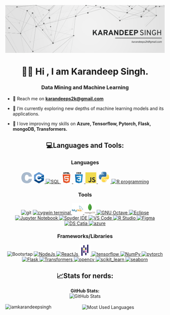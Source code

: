 
![GitHub Cover](https://github.com/iamkarandeepsingh/iamkarandeepsingh/blob/fd1cd266113200eb8fdabf5f4bd2ac4a853fa8b1/Beige%20%26%20Black%20Geometric%20Technology%20LinkedIn%20Banner.png)





<h1 align="center">👋🏻 Hi , I am Karandeep Singh.</h1>
<h3 align="center">Data Mining and Machine Learning</h3>

- 📧 Reach me on **karandeeps2k@gmail.com**

- 🔭 I’m currently exploring new depths of machine learning models and its applications.

- 🌱 I love improving my skills on **Azure, Tensorflow, Pytorch, Flask, mongoDB, Transformers.**



<h2 align="center">💻Languages and Tools:</h2>
<p align="center"> 
<h3 align="center"> Languages</h2>
<p align= "center"
<a href="https://www.cprogramming.com/" target="_blank" rel="noreferrer"> <img src="https://raw.githubusercontent.com/devicons/devicon/master/icons/c/c-original.svg" alt="c" width="35" height="35"/> </a>  
<a href="https://www.w3schools.com/cpp/" target="_blank" rel="noreferrer"> <img src="https://raw.githubusercontent.com/devicons/devicon/master/icons/cplusplus/cplusplus-original.svg" alt="cplusplus" width="35" height="35"/> </a>
<a href="https://en.wikipedia.org/wiki/SQL"> <img src="https://db.cs.uni-tuebingen.de/teaching/ws2223/sql-is-a-programming-language/logo.svg" alt="SQL" width="37" height="37"/> </a> 
<a href="https://www.w3.org/html/" target="_blank" rel="noreferrer"> <img src="https://raw.githubusercontent.com/devicons/devicon/master/icons/html5/html5-original-wordmark.svg" alt="html5" width="35" height="35"/> </a>
<a href="https://www.w3schools.com/css/" target="_blank" rel="noreferrer"> <img src="https://raw.githubusercontent.com/devicons/devicon/master/icons/css3/css3-original-wordmark.svg" alt="css3" width="35" height="35"/> </a>
<a href="https://developer.mozilla.org/en-US/docs/Web/JavaScript" target="_blank" rel="noreferrer"> <img src="https://raw.githubusercontent.com/devicons/devicon/master/icons/javascript/javascript-original.svg" alt="javascript" width="35" height="35"/> </a>
<a href="https://www.python.org" target="_blank" rel="noreferrer"> <img src="https://raw.githubusercontent.com/devicons/devicon/master/icons/python/python-original.svg" alt="python" width="40" height="40"/> </a>
<a href="https://www.r-project.org/about.html"> <img src="https://upload.wikimedia.org/wikipedia/commons/thumb/1/1b/R_logo.svg/1200px-R_logo.svg.png" alt="R programming" width="35" height="35"/> </a> </p>

<h3 align="center"> Tools</h2>
<p align= "center"
<a href="https://git-scm.com/" target="_blank" rel="noreferrer"> <img src="https://www.vectorlogo.zone/logos/git-scm/git-scm-icon.svg" alt="git" width="35" height="35"/> </a>
<a href="https://www.cygwin.com/"> <img src="https://upload.wikimedia.org/wikipedia/commons/thumb/2/29/Cygwin_logo.svg/1200px-Cygwin_logo.svg.png" alt="cygwin terminal" width="35" height="35"/> </a>
<a href="https://www.mysql.com/" target="_blank" rel="noreferrer"> <img src="https://raw.githubusercontent.com/devicons/devicon/master/icons/mysql/mysql-original-wordmark.svg" alt="mysql" width="35" height="35"/> </a>
<a href="https://www.mongodb.com/" target="_blank" rel="noreferrer"> <img src="https://raw.githubusercontent.com/devicons/devicon/master/icons/mongodb/mongodb-original-wordmark.svg" alt="mongodb" width="35" height="35"/> </a>
<a href="https://octave.org/"> <img src="https://upload.wikimedia.org/wikipedia/commons/thumb/6/6a/Gnu-octave-logo.svg/1024px-Gnu-octave-logo.svg.png" alt="GNU Octave" width="35" height="35"/> </a>
<a href="https://www.eclipse.org/ide/"> <img src="https://user-images.githubusercontent.com/11943860/46922575-7017cf80-cfe1-11e8-845a-0cd198fb546c.png" alt="Eclipse" width="35" height="35"/> </a> 
<a href="https://jupyter.org/"> <img src="https://upload.wikimedia.org/wikipedia/commons/thumb/3/38/Jupyter_logo.svg/1200px-Jupyter_logo.svg.png" alt="Jupyter Notebook" width="35" height="35"/> </a>
<a href="https://www.spyder-ide.org/"> <img src="https://www.i2tutorials.com/wp-content/media/2020/05/HOW-TO-CODE-IN-PYTHON-USING-SPYDER-6i2tutorials.png" alt="Spyder IDE" width="35" height="35"/> </a>
<a href="https://code.visualstudio.com/"> <img src="https://cdn.icon-icons.com/icons2/2107/PNG/512/file_type_vscode_icon_130084.png" alt="VS Code" width="35" height="35"/> </a>
<a href="https://posit.co/download/rstudio-desktop/"> <img src="https://marketplace-assets.digitalocean.com/logos/rstudio-20-04.svg" alt="R Studio" width="35" height="35"/> </a>
<a href="https://www.figma.com/"> <img src="https://upload.wikimedia.org/wikipedia/commons/3/33/Figma-logo.svg" alt="Figma" width="35" height="35"/> </a>
<a href="https://www.3ds.com/products-services/catia/"> <img src="https://upload.wikimedia.org/wikipedia/commons/6/60/DS-CATIA-Logo.png" alt="DS Catia" width="35" height="35"/> </a>
<a href="https://azure.microsoft.com/en-in/" target="_blank" rel="noreferrer"> <img src="https://www.vectorlogo.zone/logos/microsoft_azure/microsoft_azure-icon.svg" alt="azure" width="35" height="35"/> </a> </p>

<h3 align="center"> Frameworks/Libraries</h2>
<p align= "center"
<a href="https://getbootstrap.com/"> <img src="https://cdn-icons-png.flaticon.com/512/5968/5968672.png" alt="Bootsrtap" width="35" height="35"/> </a>
<a href="https://nodejs.org/en"> <img src="https://icon-library.com/images/node-js-icon/node-js-icon-8.jpg" alt="NodeJs" width="35" height="35"/> </a>
<a href="https://react.dev/"> <img src="https://upload.wikimedia.org/wikipedia/commons/thumb/a/a7/React-icon.svg/2300px-React-icon.svg.png" alt="ReactJs" width="35" height="35"/> </a>
<a href="https://pandas.pydata.org/" target="_blank" rel="noreferrer"> <img src="https://raw.githubusercontent.com/devicons/devicon/2ae2a900d2f041da66e950e4d48052658d850630/icons/pandas/pandas-original.svg" alt="pandas" width="35" height="35"/> </a>
<a href="https://www.tensorflow.org" target="_blank" rel="noreferrer"> <img src="https://www.vectorlogo.zone/logos/tensorflow/tensorflow-icon.svg" alt="tensorflow" width="40" height="40"/> </a>
<a href="https://numpy.org/"> <img src="https://user-images.githubusercontent.com/67586773/105040771-43887300-5a88-11eb-9f01-bee100b9ef22.png" alt="NumPy" width="35" height="35"/> </a>
<a href="https://pytorch.org/" target="_blank" rel="noreferrer"> <img src="https://www.vectorlogo.zone/logos/pytorch/pytorch-icon.svg" alt="pytorch" width="40" height="40"/> </a>
<a href="https://flask.palletsprojects.com/en/2.3.x/"> <img src="https://www.pngkey.com/png/full/98-985032_flask-logo-flask-python-icon.png" alt="Flask" width="35" height="35"/> </a>
<a href="https://huggingface.co/docs/transformers/index"> <img src="https://editor.analyticsvidhya.com/uploads/6350167a2c0590affeba7880ebeb46a115d863972d8ba.png" alt="Transformers" width="35" height="35"/> </a>
<a href="https://opencv.org/" target="_blank" rel="noreferrer"> <img src="https://www.vectorlogo.zone/logos/opencv/opencv-icon.svg" alt="opencv" width="35" height="35"/> </a>
<a href="https://scikit-learn.org/" target="_blank" rel="noreferrer"> <img src="https://upload.wikimedia.org/wikipedia/commons/0/05/Scikit_learn_logo_small.svg" alt="scikit_learn" width="40" height="40"/> </a>
<a href="https://seaborn.pydata.org/" target="_blank" rel="noreferrer"> <img src="https://seaborn.pydata.org/_images/logo-mark-lightbg.svg" alt="seaborn" width="40" height="40"/> </a></p>
</p>

<h2 align="center">📈Stats for nerds:</h2>
<p align="center">
  <b>GitHub Stats:</b> <br/>
    <img src="https://github-readme-streak-stats.herokuapp.com/?user=iamkarandeepsingh" alt="GitHub Stats" /> <br/><br/>
    <img align="left" src="https://github-readme-stats.vercel.app/api?username=iamkarandeepsingh&show_icons=true&locale=en" alt="iamkarandeepsingh" />
    <img align="center" width="40%" src="https://github-readme-stats.vercel.app/api/top-langs/?username=iamkarandeepsingh&layout=compact" alt="Most Used Languages"/>

